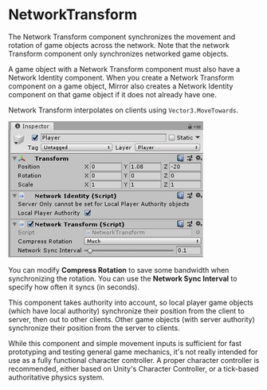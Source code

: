 # NetworkTransform

The Network Transform component synchronizes the movement and rotation of game objects across the network. Note that the network Transform component only synchronizes networked game objects.

A game object with a Network Transform component must also have a Network Identity component. When you create a Network Transform component on a game object, Mirror also creates a Network Identity component on that game object if it does not already have one.

Network Transform interpolates on clients using `Vector3.MoveTowards`.

![The Network Transform component](NetworkTransform.png)

You can modify **Compress Rotation** to save some bandwidth when synchronizing the rotation. You can use the **Network Sync Interval** to specify how often it syncs (in seconds).

This component takes authority into account, so local player game objects (which have local authority) synchronize their position from the client to server, then out to other clients. Other game objects (with server authority) synchronize their position from the server to clients.

While this component and simple movement inputs is sufficient for fast prototyping and testing general game mechanics, it's not really intended for use as a fully functional character controller.  A proper character controller is recommended, either based on Unity's Character Controller, or a tick-based authoritative physics system.

